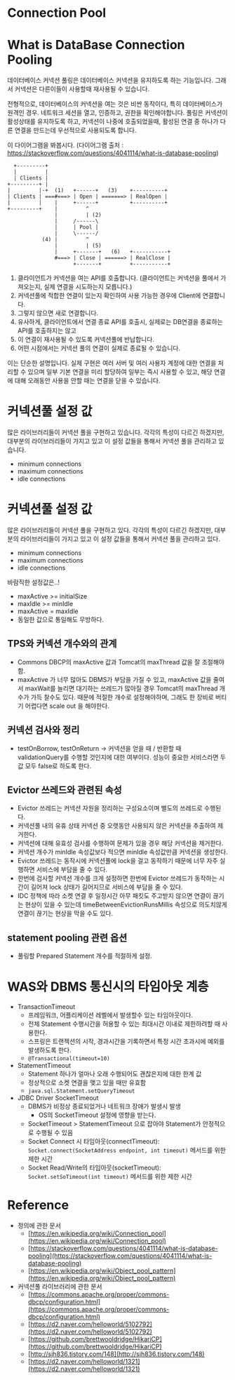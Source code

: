 # Connection Pool

# What is DataBase Connection Pooling

데이터베이스 커넥션 풀링은 데이터베이스 커넥션을 유지하도록 하는 기능입니다. 그래서 커넥션은 다른이들이 사용할때 재사용될 수 있습니다.

전형적으로, 데이터베이스의 커넥션을 여는 것은 비싼 동작이다, 특히 데이터베이스가 원격인 경우. 네트워크 세션을 열고, 인증하고, 권한을 확인해야합니다. 풀링은 커넥션이 활성상태를 유지하도록 하고, 커넥션이 나중에 호출되었을때, 활성된 연결 중 하나가 다른 연결을 만드는데 우선적으로 사용되도록 합니다.

이 다이어그램을 봐봅시다. (다이어그램 출처 : https://stackoverflow.com/questions/4041114/what-is-database-pooling)

      +---------+
      |         |
      | Clients |
    +---------+ |
    |         |-+  (1)   +------+   (3)    +----------+
    | Clients | ===#===> | Open | =======> | RealOpen |
    |         |    |     +------+          +----------+
    +---------+    |         ^
                   |         | (2)
                   |     /------\
                   |     | Pool |
                   |     \------/
               (4) |         ^
                   |         | (5)
                   |     +-------+   (6)   +-----------+
                   #===> | Close | ======> | RealClose |
                         +-------+         +-----------+

1. 클라이언트가 커넥션을 여는 API를 호출합니다.  (클라이언트는 커넥션을 풀에서 가져오는지, 실제 연결을 시도하는지 모릅니다.)
2. 커넥션풀에 적합한 연결이 있는지 확인하여 사용 가능한 경우에 Client에 연결합니다.
3. 그렇지 않으면 새로 연결합니다.
4. 유사하게, 클라이언트에서 연결 종료 API를 호출시, 실제로는 DB연결을 종료하는 API를 호출하지는 않고
5. 이 연결이 재사용될 수 있도록 커넥션풀에 반납합니다.
6. 어떤 시점에서는 커넥션 풀의 연결이 실제로 종료될 수 있습니다.

이는 단순한 설명입니다. 실제 구현은 여러 서버 및 여러 사용자 계정에 대한 연결을 처리할 수 있으며 일부 기본 연결을 미리 할당하여 일부는 즉시 사용할 수 있고, 해당 연결에 대해 오래동안 사용을 안할 때는 연결을 닫을 수 있습니다.

# 커넥션풀 설정 값

많은 라이브러리들이 커넥션 풀을 구현하고 있습니다. 각각의 특성이 다르긴 하겠지만, 대부분의 라이브러리들이 가지고 있고 이 설정 값들을 통해서 커넥션 풀을 관리하고 있습니다.

- minimum connections
- maximum connections
- idle connections

# 커넥션풀 설정 값

많은 라이브러리들이 커넥션 풀을 구현하고 있다. 각각의 특성이 다르긴 하겠지만, 대부분의 라이브러리들이 가지고 있고 이 설정 값들을 통해서 커넥션 풀을 관리하고 있다.

- minimum connections
- maximum connections
- idle connections

바람직한 설정값은..!

- maxActive >= initialSize
- maxIdle >= minIdle
- maxActive = maxIdle
- 동일한 값으로 통일해도 무방하다.

## TPS와 커넥션 개수와의 관계

- Commons DBCP의 maxActive 값과 Tomcat의 maxThread 값을 잘 조절해야함.
- maxActive 가 너무 많아도 DBMS가 부담을 가질 수 있고, maxActive 값을 줄여서 maxWait를 늘리면 대기하는 쓰레드가 많아질 경우 Tomcat의 maxThread 개수가 가득 찰수도 있다. 때문에 적절한 개수로 설정해야하며, 그래도 한 장비로 버티기 어렵다면 scale out 을 해야한다.

## 커넥션 검사와 정리

- testOnBorrow, testOnReturn → 커넥션을 얻을 때 / 반환할 때 validationQuery를 수행할 것인지에 대한 여부이다. 성능이 중요한 서비스라면 두 값 모두 false로 하도록 한다.

## Evictor 쓰레드와 관련된 속성

- Evictor 쓰레드는 커넥션 자원을 정리하는 구성요소이며 별도의 쓰레드로 수행된다.
- 커넥션풀 내의 유휴 상태 커넥션 중 오랫동안 사용되지 않은 커넥션을 추출하여 제거한다.
- 커넥션에 대해 유효성 검사를 수행하여 문제가 있을 경우 해당 커넥션을 제거한다.
- 커넥션 개수가 minIdle 속성값보다 적으면 minIdle 속성값만큼 커넥션을 생성한다.
- Evictor 쓰레드는 동작시에 커넥션풀에 lock을 걸고 동작하기 때문에 너무 자주 실행하면 서비스에 부담을 줄 수 있다.
- 한번에 검사할 커넥션 개수를 크게 설정하면 한번에 Evictor 쓰레드가 동작하는 시간이 길어져 lock 상태가 길어지므로 서비스에 부담을 줄 수 있다.
- IDC 정책에 따라 소켓 연결 후 일정시간 아무 패킷도 주고받지 않으면 연결이 끊기는 현상이 있을 수 있는데 timeBetweenEvictionRunsMillis 속성으로 의도치않게 연결이 끊기는 현상을 막을 수도 있다.

## statement pooling 관련 옵션

- 풀링할 Prepared Statement 개수를 적절하게 설정.

# WAS와 DBMS 통신시의 타임아웃 계층

- TransactionTimeout
    - 프레임워크, 어플리케이션 레벨에서 발생할수 있는 타임아웃이다.
    - 전체 Statement 수행시간을 허용할 수 있는 최대시간 이내로 제한하려할 때 사용한다.
    - 스프링은 트랜젝션의 시작, 경과시간을 기록하면서 특정 시간 초과시에 예외를 발생하도록 한다.
    - `@Transactional(timeout=10)`
- StatementTimeout
    - Statement 하나가 얼마나 오래 수행되어도 괜찮은지에 대한 한계 값
    - 정상적으로 소켓 연결을 맺고 있을 때만 유효함
    - `java.sql.Statement.setQueryTimeout`
- JDBC Driver SocketTimeout
    - DBMS가 비정상 종료되었거나 네트워크 장애가 발생시 발생
        - OS의 SocketTimeout 설정에 영향을 받는다.
    - SocketTimeout > StatementTimeout 으로 잡아야 Statement가 안정적으로 수행될 수 있음
    - Socket Connect 시 타임아웃(connectTimeout): `Socket.connect(SocketAddress endpoint, int timeout)` 메서드를 위한 제한 시간
    - Socket Read/Write의 타임아웃(socketTimeout): `Socket.setSoTimeout(int timeout)` 메서드를 위한 제한 시간


# Reference

- 정의에 관한 문서
    - [https://en.wikipedia.org/wiki/Connection_pool](https://en.wikipedia.org/wiki/Connection_pool)
    - [https://stackoverflow.com/questions/4041114/what-is-database-pooling](https://stackoverflow.com/questions/4041114/what-is-database-pooling)
    - [https://en.wikipedia.org/wiki/Object_pool_pattern](https://en.wikipedia.org/wiki/Object_pool_pattern)
- 커넥션풀 라이브러리에 관한 문서
    - [https://commons.apache.org/proper/commons-dbcp/configuration.html](https://commons.apache.org/proper/commons-dbcp/configuration.html)
    - [https://d2.naver.com/helloworld/5102792](https://d2.naver.com/helloworld/5102792)
    - [https://github.com/brettwooldridge/HikariCP](https://github.com/brettwooldridge/HikariCP)
    - [http://sjh836.tistory.com/148](http://sjh836.tistory.com/148)
    - [https://d2.naver.com/helloworld/1321](https://d2.naver.com/helloworld/1321)
